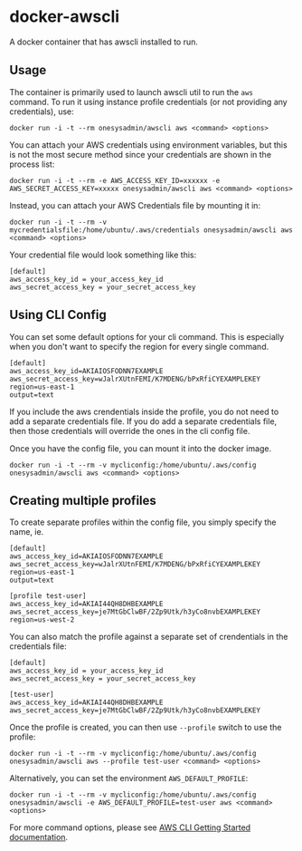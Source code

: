 docker-awscli
=============

A docker container that has awscli installed to run.

## Usage

The container is primarily used to launch awscli util to run the `aws` command.  To run it using instance profile credentials (or not providing any credentials), use:

```docker run -i -t --rm onesysadmin/awscli aws <command> <options>```

You can attach your AWS credentials using environment variables, but this is not the most secure method since your credentials are shown in the process list:

```docker run -i -t --rm -e AWS_ACCESS_KEY_ID=xxxxxx -e AWS_SECRET_ACCESS_KEY=xxxxx onesysadmin/awscli aws <command> <options>```

Instead, you can attach your AWS Credentials file by mounting it in:

```docker run -i -t --rm -v mycredentialsfile:/home/ubuntu/.aws/credentials onesysadmin/awscli aws <command> <options>```

Your credential file would look something like this:

```
[default]
aws_access_key_id = your_access_key_id
aws_secret_access_key = your_secret_access_key
```

## Using CLI Config

You can set some default options for your cli command.  This is especially when you don't want to specify the region for every single command.

```
[default]
aws_access_key_id=AKIAIOSFODNN7EXAMPLE
aws_secret_access_key=wJalrXUtnFEMI/K7MDENG/bPxRfiCYEXAMPLEKEY
region=us-east-1
output=text
```

If you include the aws crendentials inside the profile, you do not need to add a separate credentials file.  If you do add a separate credentials file, then those credentials will override the ones in the cli config file.

Once you have the config file, you can mount it into the docker image.

```docker run -i -t --rm -v mycliconfig:/home/ubuntu/.aws/config onesysadmin/awscli aws <command> <options>```

## Creating multiple profiles

To create separate profiles within the config file, you simply specify the name, ie.

```
[default]
aws_access_key_id=AKIAIOSFODNN7EXAMPLE
aws_secret_access_key=wJalrXUtnFEMI/K7MDENG/bPxRfiCYEXAMPLEKEY
region=us-east-1
output=text

[profile test-user]
aws_access_key_id=AKIAI44QH8DHBEXAMPLE
aws_secret_access_key=je7MtGbClwBF/2Zp9Utk/h3yCo8nvbEXAMPLEKEY
region=us-west-2
```

You can also match the profile against a separate set of crendentials in the credentials file:

```
[default]
aws_access_key_id = your_access_key_id
aws_secret_access_key = your_secret_access_key

[test-user]
aws_access_key_id=AKIAI44QH8DHBEXAMPLE
aws_secret_access_key=je7MtGbClwBF/2Zp9Utk/h3yCo8nvbEXAMPLEKEY
```

Once the profile is created, you can then use `--profile` switch to use the profile:

```docker run -i -t --rm -v mycliconfig:/home/ubuntu/.aws/config onesysadmin/awscli aws --profile test-user <command> <options>```

Alternatively, you can set the environment `AWS_DEFAULT_PROFILE`:

```docker run -i -t --rm -v mycliconfig:/home/ubuntu/.aws/config onesysadmin/awscli -e AWS_DEFAULT_PROFILE=test-user aws <command> <options>```

For more command options, please see [AWS CLI Getting Started documentation](http://docs.aws.amazon.com/cli/latest/userguide/cli-chap-getting-started.html).
